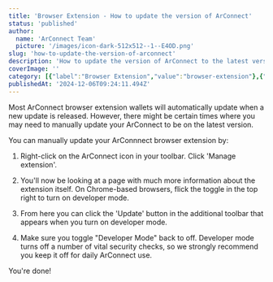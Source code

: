 ```yaml
---
title: 'Browser Extension - How to update the version of ArConnect'
status: 'published'
author:
  name: 'ArConnect Team'
  picture: '/images/icon-dark-512x512--1--E4OD.png'
slug: 'how-to-update-the-version-of-arconnect'
description: 'How to update the version of ArConnect to the latest version '
coverImage: ''
category: [{"label":"Browser Extension","value":"browser-extension"},{"value":"apps-and-connections","label":"Apps & connections"}]
publishedAt: '2024-12-06T09:24:11.494Z'
---
```


Most ArConnect browser extension wallets will automatically update when a new update is released. However, there might be certain times where you may need to manually update your ArConnect to be on the latest version.

You can manually update your ArConnnect browser extension by:

1. Right-click on the ArConnect icon in your toolbar. Click 'Manage extension'.

2. You'll now be looking at a page with much more information about the extension itself. On Chrome-based browsers, flick the toggle in the top right to turn on developer mode.

3. From here you can click the 'Update' button in the additional toolbar that appears when you turn on developer mode.

4. Make sure you toggle "Developer Mode" back to off. Developer mode turns off a number of vital security checks, so we strongly recommend you keep it off for daily ArConnect use.

You're done!

